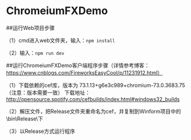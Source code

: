 # ChromeiumFXDemo

##运行Web项目步骤

（1）cmd进入web文件夹，输入：`npm install`

（2）输入：`npm run dev`


##运行ChromeiumFXDemo客户端程序步骤（详情参考博客：https://www.cnblogs.com/FireworksEasyCool/p/11231912.html）

（1）下载依赖的cef库，版本为 73.1.13+g6e3c989+chromium-73.0.3683.75 （注意：版本需要一致）
下载地址：http://opensource.spotify.com/cefbuilds/index.html#windows32_builds


（2）解压文件，把Release文件夹重命名为cef，并复制到Winform项目中的\bin\Release\下


（3）以Release方式运行程序
